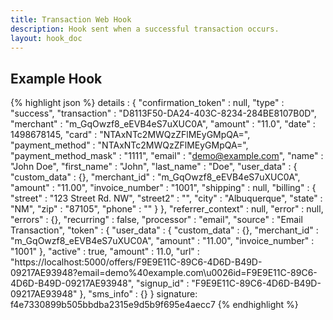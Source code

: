```yaml
---
title: Transaction Web Hook
description: Hook sent when a successful transaction occurs.
layout: hook_doc
---
```


## Example Hook
{% highlight json %}
  details : 
  {
    "confirmation_token" : null,
    "type" : "success",
    "transaction" : "D8113F50-DA24-403C-8234-284BE8107B0D",
    "merchant" : "m_GqOwzf8_eEVB4eS7uXUC0A",
    "amount" : "11.0",
    "date" : 1498678145,
    "card" : "NTAxNTc2MWQzZFlMEyGMpQA=",
    "payment_method" : "NTAxNTc2MWQzZFlMEyGMpQA=",
    "payment_method_mask" : "1111",
    "email" : "demo@example.com",
    "name" : "John Doe",
    "first_name" : "John", 
    "last_name" : "Doe",
    "user_data" : 
    {
      "custom_data" : {},
      "merchant_id" : "m_GqOwzf8_eEVB4eS7uXUC0A",
      "amount" : "11.00", 
      "invoice_number" : "1001",
      "shipping" : null,
      "billing" : 
      {
        "street" : "123 Street Rd. NW",
        "street2" : "",
        "city" : "Albuquerque",
        "state" : "NM",
        "zip" : "87105",
        "phone" : ""
        }
    },
    "referrer_context" : null, 
    "error" : null,
    "errors" : {},
    "recurring" : false,
    "processor" : "email",
    "source" : "Email Transaction",
    "token" : 
    {
      "user_data" : 
      {
        "custom_data" : {},
        "merchant_id" : "m_GqOwzf8_eEVB4eS7uXUC0A",
        "amount" : "11.00",
        "invoice_number" : "1001"
      },
      "active" : true,
      "amount" : 11.0,
      "url" : "https://localhost:5000/offers/F9E9E11C-89C6-4D6D-B49D-09217AE93948?email=demo%40example.com\u0026id=F9E9E11C-89C6-4D6D-B49D-09217AE93948",
      "signup_id" : "F9E9E11C-89C6-4D6D-B49D-09217AE93948"
    },
    "sms_info" : {}
  }
  signature: f4e7330899b505bbdba2315e9d5b9f695e4aecc7
{% endhighlight %}
